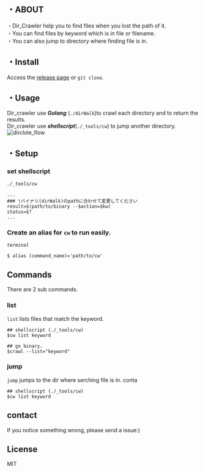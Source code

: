 ## ・ABOUT
・Dir_Crawler help you to find files when you lost the path of it.   
・You can find files by keyword which is in file or filename.  
・You can also jump to directory where finding file is in.  

## ・Install
Access the [release page](https://github.com/mox692/ChromeExtention_SettingTimer/releases) or `git clone`.  

## ・Usage
Dir_crawler use ***Golang*** (`./dirWalk`)to crawl each directory and to return the results.  
Dir_crawler use ***shellscript***(`./_tools/cw`) to jump another directory.  
![dirclole_flow](https://user-images.githubusercontent.com/55653825/98936227-0653b200-2528-11eb-82af-bf1058a283e9.png)  

## ・Setup

### set shellscript   
*`./_tools/cw`*
```
...
### !バイナリ(dirWalk)のpathに合わせて変更してください 
result=$(path/to/binary --$action=$kw)
status=$? 
...
```

### Create an alias for `cw` to run easily.  
*`terminal`*
```
$ alias (command_name)='path/to/cw'
```

## Commands
There are 2 sub commands.  

### list
`list` lists files that match the keyword.  
```
## shellscript (./_tools/cw)
$cw list keyword

## go binary. 
$crawl --list="keyword"
```

### jump
`jump` jumps to the dir where serching file is in.  conta
```
## shellscript (./_tools/cw)
$cw list keyword
```

## contact
If you notice something wrong, please send a issue:)  

## License  
MIT

